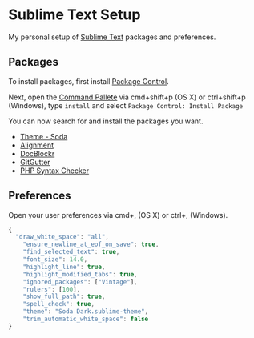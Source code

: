 # Sublime Text Setup

My personal setup of [Sublime Text](http://www.sublimetext.com) packages and preferences.

## Packages

To install packages, first install [Package Control](http://wbond.net/sublime_packages/package_control/installation).

Next, open the [Command Pallete](http://wbond.net/sublime_packages/package_control/usage) via cmd+shift+p (OS X) or ctrl+shift+p (Windows), type ```install``` and select ```Package Control: Install Package```

You can now search for and install the packages you want.

* [Theme - Soda](https://github.com/buymeasoda/soda-theme)
* [Alignment](https://github.com/wbond/sublime_alignment)
* [DocBlockr](https://github.com/spadgos/sublime-jsdocs)
* [GitGutter](https://github.com/jisaacks/GitGutter)
* [PHP Syntax Checker](https://github.com/naomichi-y/php_syntax_checker)

## Preferences

Open your user preferences via cmd+, (OS X) or ctrl+, (Windows).

```javascript
{
  "draw_white_space": "all",
	"ensure_newline_at_eof_on_save": true,
	"find_selected_text": true,
	"font_size": 14.0,
	"highlight_line": true,
	"highlight_modified_tabs": true,
	"ignored_packages": ["Vintage"],
	"rulers": [100],
	"show_full_path": true,
	"spell_check": true,
	"theme": "Soda Dark.sublime-theme",
	"trim_automatic_white_space": false
}
```
